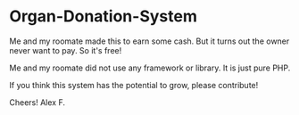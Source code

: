 # Organ-Donation-System
Me and my roomate made this to earn some cash. But it turns out the owner never want to pay. So it's free!

Me and my roomate did not use any framework or library. It is just pure PHP.

If you think this system has the potential to grow, please contribute!

Cheers!
Alex F.
